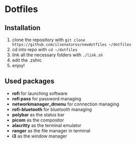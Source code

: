 # Dotfiles

## Installation

1. clone the repository with `git clone https://github.com/ilsenatorov/newdotfiles ~/dotfiles`
1. cd into repo with `cd ~/dotfiles`
1. link all the necessary folders with `./link.sh`
1. edit the .zshrc
1. enjoy!

## Used packages

* __rofi__ for launching software
* __rofi pass__ for password managing
* __networkmanager_dmenu__ for connection managing
* __rofi-bluetooth__ for bluetooth managing
* __polybar__ as the status bar
* __picom__ as the compositor
* __alacritty__ as the terminal emulator
* __ranger__ as the file manager in terminal
* __i3__ as the window manager
